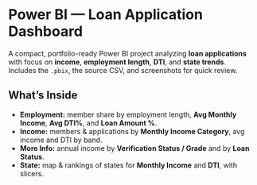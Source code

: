 # Power BI — Loan Application Dashboard

A compact, portfolio-ready Power BI project analyzing **loan applications** with focus on **income**, **employment length**, **DTI**, and **state trends**.  
Includes the `.pbix`, the source CSV, and screenshots for quick review.

## What’s Inside
- **Employment:** member share by employment length, **Avg Monthly Income**, **Avg DTI%**, and **Loan Amount %**.
- **Income:** members & applications by **Monthly Income Category**, avg income and DTI by band.
- **More Info:** annual income by **Verification Status / Grade** and by **Loan Status**.
- **State:** map & rankings of states for **Monthly Income** and **DTI**, with slicers.
